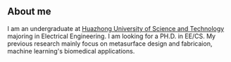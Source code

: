 About me
------
I am an undergraduate at [Huazhong University of Science and Technology](https://www.hust.edu.cn/) majoring in Electrical Engineering. I am looking for a PH.D. in EE/CS. My previous research mainly focus on metasurface design and fabricaion, machine learning's biomedical applications.
